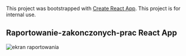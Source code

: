 This project was bootstrapped with [Create React App](https://github.com/facebook/create-react-app).
This project is for internal use.

## Raportowanie-zakonczonych-prac React App
![ekran raportowania](doc/screen_nowa_zakonczona_praca.png?raw=true "ekran raportowania")